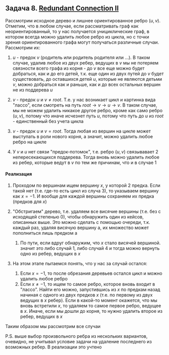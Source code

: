 ## Задача 8. [Redundant Connection II ](https://leetcode.com/problems/redundant-connection-ii/)

Рассмотрим исходное дерево и лишнее ориентированное ребро $(u, v)$. Отметим, что в любом случае, если рассматривать граф как неориентированный, то у нас получается унициклические граф, в котором всегда можно удалить любое ребро из цикла, но с точки зрения ориентированного графа могут получаться различные случаи. Рассмотрим их:

1. $u$ - предок $v$ (родитель или родитель родителя или ...). В таком случае, удалив любое из двух ребер, ведущих в $v$ мы не потеряем связности всего графа из корня - до $v$ все еще можно будет добраться, как и до его детей, т.к. еще один из двух путей до $v$ будет существовать, до оставшихся детей $u$, которые не являются детьми $v$, можно добраться как и раньше, как и до всех остальных вершин не из поддерева $u$

2. $v$ - предок $u$ и $v \neq root$. Т.е. у нас возникает цикл и картинка вида "лассо", если смотреть на путь $root \rightarrow v \rightarrow u \rightarrow v$. В таком случае, мы не можем удалить никакое другое ребро, кроме как само ребро $(u, v)$, потому что иначе исчезнет путь $u$, потому что путь до $u$ из $root$ - единственный без учета цикла

3. $v$ - предок $u$ и $v = root$. Тогда любая из вершин на цикле может выступать в роли нового корня, а значит, можно удалить любое ребро на цикле

4. У $v$ и $u$ нет связи "предок-потомок", т.е. ребро $(u, v)$ связывавает 2 непересекающихся поддерева. Тогда вновь можно удалить любое из ребер, которые ведут в $v$ по тем же причинам, что и в случае 1

#### Реализация

1. Проходом по вершинам ищем вершину $x$, у которой 2 предка. Если такой нет (т.е. где-то есть цикл из случа 3), то указываем вершину как $x = -1$. И вообще для каждой вершины сохраняем их предка (предков для $x$)

2. "Обстригаем" дерево, т.е. удаляем все висячие вершины (т.е. без с исходящей степенью 0), чтобы обнаружить один из кейсов, описанных выше. Это можно сделать с помощью очереди, т.к. каждый раз, удаляя висячую вершину a, их множество может пополниться лишь предком a
   
    1. По пути, если вдруг обнаружим, что $x$ стало висячей вершиной. значит это либо случай 1, либо случай 4 и тогда можно вернуть одно из ребер, ведущих в $x$

3. На этом этапе пытаемся понять, что у нас за случай остался:

    1. Если $x = -1$, то после обрезания деревьев остался цикл и можно удалить любое ребро
    2. Если $x \neq -1$, то ищем то самое ребро, которое вновь входит в "лассо". Найти его можно, запустившись из $x$ по предкам назад начиная с одного из двух предков $x$ (т.е. по первому из двух ведущих в $x$ ребер). Если в какой-то момент окажется, что мы вновь встретили $x$, то удаляем то самое первое ребро, ведущее в $x$. Иначе, если мы дошли до корня, то нужно удалить второе из ребер, ведущих в $x$

Таким образом мы рассмотрим все случаи

P.S. выше выбор произвольного ребра из нескольких вариантов, очевидно, не учитывал условие задачи на удаление последнего из возможных ребер. В реализации это учтено